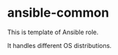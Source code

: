 ansible-common
==============

This is template of Ansible role.

It handles different OS distributions.
